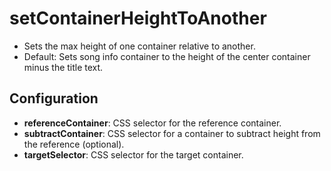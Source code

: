 # setContainerHeightToAnother

- Sets the max height of one container relative to another.
- Default: Sets song info container to the height of the center container minus the title text.

## Configuration
- **referenceContainer**: CSS selector for the reference container.
- **subtractContainer**: CSS selector for a container to subtract height from the reference (optional).
- **targetSelector**: CSS selector for the target container.

